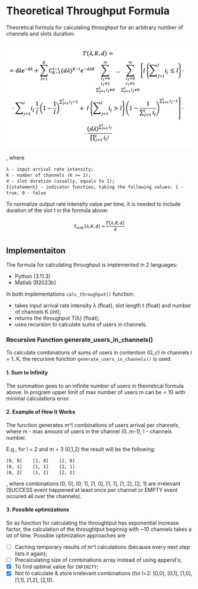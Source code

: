 # Theoretical Throughput Formula

Theoretical formula for calculating throughput for an arbitrary number of
 channels and slots duration:

 <p align="center">
    <img src="etc/throughtput_formula_img.png" alt />
</p>

, where
```
λ - input arrival rate intensity;
K - number of channels (K >= 1);
d - slot duration (usually, equals to 1);
I{statement} - indicator function, taking the following values: 1 - true, 0 - false
```

To normalize output rate intensity value per time, it is needed to include
 duration of the slot *t* in the formula above: 

<p align="center">
    <img src="etc/normalized_throughput_formula_img.png" width="30%" height="30%" />
</p>

## Implementaiton

The formula for calculating throughput is implemented in 2 languages:
- Python (3.11.3) 
- Matlab (R2023b)

In both implementations `calc_throughput()` function: 
- takes input arrival rate intensity λ (float), slot length t (float) and 
number of  channels K (int); 
- returns the throughput T(λ) (float); 
- uses recursion to calculate sums of users in channels.

### Recursive Function generate_users_in_channels()

To calculate combinations of sums of users in contention (G_c) in channels l =
1..K, the recursive function `generate_users_in_channels()` is used.

#### 1. Sum to Infinity

The summation goes to an infinite number of users in theoretical formula above.
In program upper limit of max number of users m can be = 10 with minimal 
calculations error.

#### 2. Example of How It Works

The function generates m^l combinations of users arrival per channels, where
 m - max amount of users in the channel (0..m-1), l - channels number.

E.g., for l = 2 and m = 3 (0,1,2) the result will be the following:

```
[0, 0]    [1, 0]    [2, 0]
[0, 1]    [1, 1]    [2, 1]
[0, 2]    [1, 2]    [2, 2]
```
, where combinations [0, 0], [0, 1], [1, 0], [1, 1], [1, 2], [2, 1] are 
irrelevant (SUCCESS event happened at least once per channel or EMPTY event 
occured all over the channels).

#### 3. Possible optimizations

So as function for calculating the throughtput has exponential increase factor,
the calculation of the throughtput beginnig with ~10 channels takes a lot of 
time. Possible optimization approaches are:
- [ ] Caching temporary results of m^l calculations (because every next step lists 
it again);
- [ ] Precalculating size of combinations array instead of using append's;
- [x] To find optimal value for `INFINITY`;
- [x] Not to calculate & store irrelevant combinations (for l=2: [0,0], [0,1], 
[1,0], [1,1], [1,2], [2,1]).

